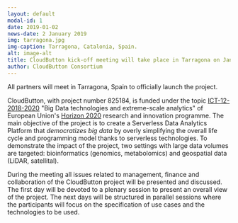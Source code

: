 ```yaml
---
layout: default
modal-id: 1 
date: 2019-01-02
news-date: 2 January 2019
img: tarragona.jpg
img-caption: Tarragona, Catalonia, Spain.
alt: image-alt
title: CloudButton kick-off meeting will take place in Tarragona on January 22th-25th 2019
author: CloudButton Consortium
---
```


<p>All partners will meet in Tarragona, Spain to officially launch the project.</p>

<p>CloudButton, with project number 825184, is funded under the topic <a href="https://ec.europa.eu/info/funding-tenders/opportunities/portal/screen/opportunities/topic-details/ict-12-2018-2020" target="_blank">ICT-12-2018-2020</a> "Big Data technologies and extreme-scale analytics" of European Union's <a href="https://ec.europa.eu/programmes/horizon2020/en" target="_blank">Horizon 2020</a> research and innovation programme. The main objective of the project is to create a Serverless Data Analytics Platform that <i>democratizes big data</i> by overly simplifying the overall life cycle and programming model thanks to serverless technologies. To demonstrate the impact of the project, two settings with large data volumes are targeted: bioinformatics (genomics, metabolomics) and geospatial data (LiDAR, satellital).</p>

<p>During the meeting all issues related to management, finance and collaboration of the CloudButton project will be presented and discussed. The first day will be devoted to a plenary session to present an overall view of the project. The next days will be structured in parallel sessions where the participants will focus on the specification of use cases and the technologies to be used.</p>

